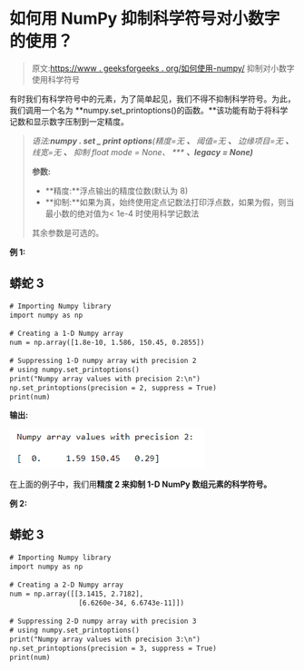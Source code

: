 # 如何用 NumPy 抑制科学符号对小数字的使用？

> 原文:[https://www . geeksforgeeks . org/如何使用-numpy/](https://www.geeksforgeeks.org/how-to-suppress-the-use-of-scientific-notations-for-small-numbers-using-numpy/) 抑制对小数字使用科学符号

有时我们有科学符号中的元素，为了简单起见，我们不得不抑制科学符号。为此，我们调用一个名为 **numpy.set_printoptions()的函数。**该功能有助于将科学记数和显示数字压制到一定精度。

> **语法:**numpy . set _ print options**(***精度=无* **、** *阈值=无* **、** *边缘项目=无* **、** *线宽=无* **、** *抑制 *float mode = None***、** *** **、***legacy = None***)***
> 
> **参数:**
> 
> *   **精度:**浮点输出的精度位数(默认为 8)
> *   **抑制:**如果为真，始终使用定点记数法打印浮点数，如果为假，则当最小数的绝对值为< 1e-4 时使用科学记数法
> 
> 其余参数是可选的。

**例 1:**

## 蟒蛇 3

```
# Importing Numpy library 
import numpy as np

# Creating a 1-D Numpy array
num = np.array([1.8e-10, 1.586, 150.45, 0.2855]) 

# Suppressing 1-D numpy array with precision 2 
# using numpy.set_printoptions()
print("Numpy array values with precision 2:\n")
np.set_printoptions(precision = 2, suppress = True)
print(num)
```

**输出:**

![](img/cfae5c19621bbeafa2223d15e9d9e4a7.png)

在上面的例子中，我们用**精度 2 来抑制 **1-D** NumPy 数组元素的科学符号。**

**例 2:**

## 蟒蛇 3

```
# Importing Numpy library 
import numpy as np

# Creating a 2-D Numpy array
num = np.array([[3.1415, 2.7182],
                 [6.6260e-34, 6.6743e-11]]) 

# Suppressing 2-D numpy array with precision 3 
# using numpy.set_printoptions()
print("Numpy array values with precision 3:\n")
np.set_printoptions(precision = 3, suppress = True)
print(num)
```